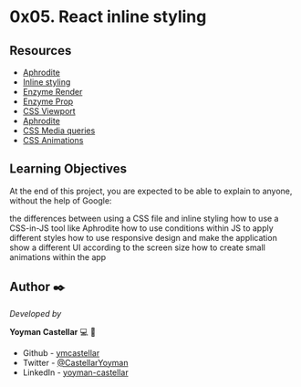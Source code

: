 # 0x05. React inline styling

## Resources
- [Aphrodite](https://github.com/khan/aphrodite)
- [Inline styling](https://reactjs.org/docs/dom-elements.html#style)
- [Enzyme Render](https://enzymejs.github.io/enzyme/docs/api/ShallowWrapper/prop.html)
- [Enzyme Prop](https://enzymejs.github.io/enzyme/docs/api/ShallowWrapper/prop.html)
- [CSS Viewport](https://www.w3schools.com/css/css_rwd_viewport.asp)
- [Aphrodite](https://github.com/khan/aphrodite)
- [CSS Media queries](https://www.w3schools.com/css/css_rwd_mediaqueries.asp)
- [CSS Animations](https://www.w3schools.com/css/css3_animations.asp)

## Learning Objectives
At the end of this project, you are expected to be able to explain to anyone, without the help of Google:

the differences between using a CSS file and inline styling
how to use a CSS-in-JS tool like Aphrodite
how to use conditions within JS to apply different styles
how to use responsive design and make the application show a different UI according to the screen size
how to create small animations within the app


## Author ✒️

_Developed by_

**Yoyman Castellar** :computer: :man: 

- Github - [ymcastellar](https://github.com/ymcastellar)
- Twitter - [@CastellarYoyman](https://twitter.com/CastellarYoyman)
- LinkedIn - [yoyman-castellar](https://www.linkedin.com/in/yoyman-castellar/)